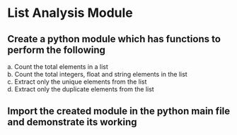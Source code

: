# List Analysis Module

## Create a python module which has functions to perform the following

a. Count the total elements in a list\
b. Count the total integers, float and string elements in the list\
c. Extract only the unique elements from the list\
d. Extract only the duplicate elements from the list

## Import the created module in the python main file and demonstrate its working